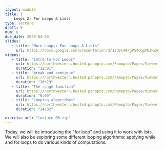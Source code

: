 ```yaml
---
layout: module
title: | 
    Loops 2: For Loops & Lists
type: lecture
draft: 0
num: 8
due_date: 2020-04-30
slides: 
   - title: "More Loops: For Loops & Lists"
     url: https://docs.google.com/presentation/d/1JQyC48FgPS4UqgVbIRZejWGuQelI38yICTpJawa7T80/edit?usp=sharing
videos:
   - title: "Intro to For Loops"
     url: https://northwestern.hosted.panopto.com/Panopto/Pages/Viewer.aspx?id=1a4ad3c3-64bc-4591-a9f8-abab013d4453
     duration: "12:01"
   - title: "break and continue"
     url: https://northwestern.hosted.panopto.com/Panopto/Pages/Viewer.aspx?id=9558a17f-7053-4ee5-a800-abab014115b7
     duration: "10:29"
   - title: "The range function"
     url: https://northwestern.hosted.panopto.com/Panopto/Pages/Viewer.aspx?id=6ab25f7e-a412-486c-b34a-abab01443675
     duration: "9:09"
   - title: "Looping algorithms"
     url: https://northwestern.hosted.panopto.com/Panopto/Pages/Viewer.aspx?id=0f842e61-e876-4cce-a6dc-abab0146eafb
     duration: "14:02"

exercise_url: "lecture_08.zip"
---
```


Today, we will be introducing the "for loop" and using it to work with lists. We will also be exploring some different looping algorithms: applying while and for loops to do various kinds of computations.